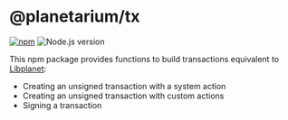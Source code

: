 @planetarium/tx
===============

[![npm][npm-badge]][npm] ![Node.js version][]

This npm package provides functions to build transactions equivalent to
[Libplanet]:

 -  Creating an unsigned transaction with a system action
 -  Creating an unsigned transaction with custom actions
 -  Signing a transaction

[npm]: https://www.npmjs.com/package/@planetarium/tx
[npm-badge]: https://img.shields.io/npm/v/@planetarium/tx
[Node.js version]: https://img.shields.io/node/v-lts/@planetarium/tx
[Libplanet]: https://libplanet.io/
